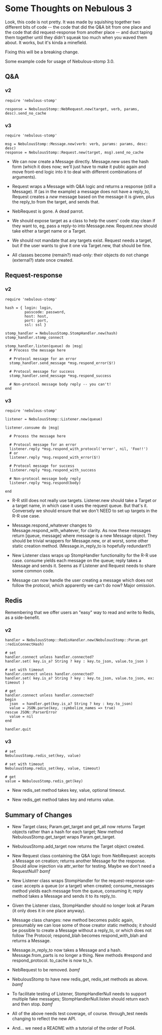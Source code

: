Some Thoughts on Nebulous 3
===========================

Look, this code is not pretty.  It was made by squishing together two different bits of code -- the
code that did the Q&A bit from one place and the code that did request-response from another place
-- and duct taping them together until they didn't squeak too much when you waved them about.
It works, but it's kinda a minefield.

Fixing this will be a breaking change.


Some example code for usage of Nebulous-stomp 3.0.


Q&A
---

### v2 ###

    require 'nebulous-stomp'

    response = NebulousStomp::NebRequest.new(target, verb, params, desc).send_no_cache


### v3 ###

    require 'nebulous-stomp'

    msg = NebulousStomp::Message.new(verb: verb, params: params, desc: desc)
    response = NebulousStomp::Request.new(target, msg).send_no_cache

* We can now create a Message directly. Message.new uses the hash form (which it does now; we'll
  just have to make it public again and move front-end logic into it to deal with different
  combinations of arguments).

* Request wraps a Message with Q&A logic and returns a response (still a Message). If (as in the
  example) a message does not have a reply_to, Request creates a *new* message based on the message
  it is given, plus the reply_to from the target, and sends that.

* NebRequest is gone. A dead parrot.

* We should expose target as a class to help the users' code stay clean if they want to, eg, pass a
  reply-to into Message.new.  Request.new should take either a target name or a Target. 

* We should not mandate that any targets exist. Request needs a target, but if the user wants to
  give it one via Target.new, that should be fine.

* All classes become (remain?) read-only: their objects do not change (external?) state once
  created.



Request-response
----------------

### v2 ###

    require 'nebulous-stomp'

    hash = { login: login,
             passcode: password,
             host: host,
             port: port,
             ssl: ssl }

    stomp_handler = NebulousStomp.StompHandler.new(hash)
    stomp_handler.stomp_connect

    stomp_handler.listen(queue) do |msg|
      # Process the message here

      # Protocol message for an error
      stomp_handler.send_message *msg.respond_error($!)

      # Protocol message for success
      stomp_handler.send_message *msg.respond_success

      # Non-protocol message body reply -- you can't!
    end


### v3 ###

    require 'nebulous-stomp'

    listener = NebulousStomp::Listener.new(queue)

    listener.consume do |msg|

      # Process the message here

      # Protocol message for an error
      listener.reply *msg.respond_with_protocol('error', nil, 'Foo!!')
      # or
      listener.reply *msg.respond_with_error($!)

      # Protocol message for success
      listener.reply *msg.respond_with_success

      # Non-protocol message body reply
      listener.reply *msg.respond(body)

    end

* R-R still does not really use targets. Listener.new should take a Target or a target name, in
  which case it uses the request queue. But that's it. Conversely we should ensure that we don't
  NEED to set up targets in the R-R use case.

* Message.respond_whatever changes to Message.respond_with_whatever, for clarity. As now these
  messages return [queue, message] where message is a new Message object. They should be trivial
  wrappers for Message.new, or at worst, some other static creation method. (Message.in_reply_to is
  hopefully redundant?)

* New Listener class wraps up StompHandler functionality for the R-R use case. consume yields each
  message on the queue; reply takes a Message and sends it.  Seems as if Listener and Request needs
  to share some common code.

* Message can now handle the user creating a message which does not follow the protocol, which
  apparently we can't do now? Major omission.


Redis
-----

Remembering that we offer users an "easy" way to read and write to Redis, as a side-benefit.

### v2 ###

    handler = NebulousStomp::RedisHandler.new(NebulousStomp::Param.get :redisConnectHash)

    # set
    handler.connect unless handler.connected?
    handler.set( key.is_a? String ? key : key.to_json, value.to_json )

    # set with timeout
    handler.connect unless handler.connected?
    handler.set( key.is_a? String ? key : key.to_json, value.to_json, ex: timeout )

    # get
    handler.connect unless handler.connected?
    begin
      json  = handler.get(key.is_a? String ? key : key.to_json)
      value = JSON.parse(key, :symbolize_names => true)
    rescue JSON::ParserError
      value = nil
    end

    handler.quit


### v3 ###

    # set
    NebulousStomp.redis_set(key, value)

    # set with timeout
    NebulousStomp.redis_set(key, value, timeout)

    # get
    value = NebulousStomp.redis_get(key)


* New redis_set method takes key, value, optional timeout.

* New redis_get method takes key and returns value.


Summary of Changes
------------------

* New Target class; Param.get_target and get_all now returns Target objects rather than a hash for
  each target; New method NebulousStomp.get_target wraps Param.get_target.

* NebulousStomp.add_target now returns the Target object created.

* New Request class containing the Q&A logic from NebRequest: accepts a Message on creation;
  returns another Message for the response. Should allow injection via attr_writer for testing.
  Maybe we don't need a RequestNull? *bamf*

* New Listener class wraps StompHandler for the request-response use-case: accepts a queue (or a
  target) when created; consume_messages method yields each message from the queue, consuming it;
  reply method takes a Message and sends it to its reply_to.

* Given the Listener class, StompHandler should no longer look at Param (it only does it in one
  place anyway).

* Message class changes: new method becomes public again, presumably we can lose some of those
  creator static methods; it should be possible to create a Message without a reply_to, or which
  does not follow The Protocol; respond_blah becomes respond_with_blah and returns a Message.

* Message.in_reply_to now takes a Message and a hash. Message.from_parts is no longer a thing. New
  methods #respond and respond_protocol. to_cache is now to_h.

* NebRequest to be removed. *bamf*

* NebulousStomp to have new redis_get, redis_set methods as above. *bamf*

* To facilitate testing of Listener, StompHandlerNull needs to support multiple fake messages;
  StompHandlerNull.listen should return each and then stop. *bamf*

* All of the above needs test coverage, of course. through_test needs changing to reflect the new
  API.

* And... we need a README with a tutorial of the order of Pod4. 

